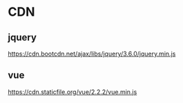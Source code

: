 # CDN
## jquery
https://cdn.bootcdn.net/ajax/libs/jquery/3.6.0/jquery.min.js

## vue
https://cdn.staticfile.org/vue/2.2.2/vue.min.js